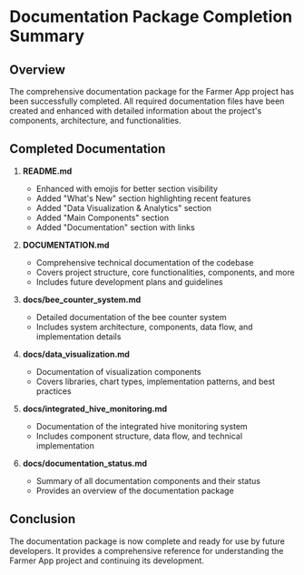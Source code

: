 # Documentation Package Completion Summary

## Overview

The comprehensive documentation package for the Farmer App project has been successfully completed. All required documentation files have been created and enhanced with detailed information about the project's components, architecture, and functionalities.

## Completed Documentation

1. **README.md** 
   - Enhanced with emojis for better section visibility
   - Added "What's New" section highlighting recent features
   - Added "Data Visualization & Analytics" section
   - Added "Main Components" section
   - Added "Documentation" section with links

2. **DOCUMENTATION.md**
   - Comprehensive technical documentation of the codebase
   - Covers project structure, core functionalities, components, and more
   - Includes future development plans and guidelines

3. **docs/bee_counter_system.md**
   - Detailed documentation of the bee counter system
   - Includes system architecture, components, data flow, and implementation details

4. **docs/data_visualization.md**
   - Documentation of visualization components
   - Covers libraries, chart types, implementation patterns, and best practices

5. **docs/integrated_hive_monitoring.md**
   - Documentation of the integrated hive monitoring system
   - Includes component structure, data flow, and technical implementation

6. **docs/documentation_status.md**
   - Summary of all documentation components and their status
   - Provides an overview of the documentation package

## Conclusion

The documentation package is now complete and ready for use by future developers. It provides a comprehensive reference for understanding the Farmer App project and continuing its development.
